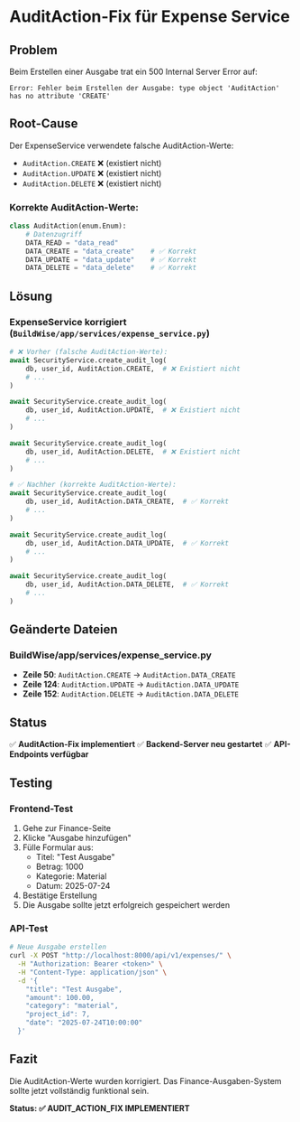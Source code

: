 # AuditAction-Fix für Expense Service

## Problem

Beim Erstellen einer Ausgabe trat ein 500 Internal Server Error auf:

```
Error: Fehler beim Erstellen der Ausgabe: type object 'AuditAction' has no attribute 'CREATE'
```

## Root-Cause

Der ExpenseService verwendete falsche AuditAction-Werte:

- `AuditAction.CREATE` ❌ (existiert nicht)
- `AuditAction.UPDATE` ❌ (existiert nicht)  
- `AuditAction.DELETE` ❌ (existiert nicht)

### **Korrekte AuditAction-Werte:**
```python
class AuditAction(enum.Enum):
    # Datenzugriff
    DATA_READ = "data_read"
    DATA_CREATE = "data_create"    # ✅ Korrekt
    DATA_UPDATE = "data_update"    # ✅ Korrekt
    DATA_DELETE = "data_delete"    # ✅ Korrekt
```

## Lösung

### **ExpenseService korrigiert** (`BuildWise/app/services/expense_service.py`)

```python
# ❌ Vorher (falsche AuditAction-Werte):
await SecurityService.create_audit_log(
    db, user_id, AuditAction.CREATE,  # ❌ Existiert nicht
    # ...
)

await SecurityService.create_audit_log(
    db, user_id, AuditAction.UPDATE,  # ❌ Existiert nicht
    # ...
)

await SecurityService.create_audit_log(
    db, user_id, AuditAction.DELETE,  # ❌ Existiert nicht
    # ...
)

# ✅ Nachher (korrekte AuditAction-Werte):
await SecurityService.create_audit_log(
    db, user_id, AuditAction.DATA_CREATE,  # ✅ Korrekt
    # ...
)

await SecurityService.create_audit_log(
    db, user_id, AuditAction.DATA_UPDATE,  # ✅ Korrekt
    # ...
)

await SecurityService.create_audit_log(
    db, user_id, AuditAction.DATA_DELETE,  # ✅ Korrekt
    # ...
)
```

## Geänderte Dateien

### **BuildWise/app/services/expense_service.py**
- **Zeile 50**: `AuditAction.CREATE` → `AuditAction.DATA_CREATE`
- **Zeile 124**: `AuditAction.UPDATE` → `AuditAction.DATA_UPDATE`  
- **Zeile 152**: `AuditAction.DELETE` → `AuditAction.DATA_DELETE`

## Status

✅ **AuditAction-Fix implementiert**
✅ **Backend-Server neu gestartet**
✅ **API-Endpoints verfügbar**

## Testing

### **Frontend-Test**
1. Gehe zur Finance-Seite
2. Klicke "Ausgabe hinzufügen"
3. Fülle Formular aus:
   - Titel: "Test Ausgabe"
   - Betrag: 1000
   - Kategorie: Material
   - Datum: 2025-07-24
4. Bestätige Erstellung
5. Die Ausgabe sollte jetzt erfolgreich gespeichert werden

### **API-Test**
```bash
# Neue Ausgabe erstellen
curl -X POST "http://localhost:8000/api/v1/expenses/" \
  -H "Authorization: Bearer <token>" \
  -H "Content-Type: application/json" \
  -d '{
    "title": "Test Ausgabe",
    "amount": 100.00,
    "category": "material",
    "project_id": 7,
    "date": "2025-07-24T10:00:00"
  }'
```

## Fazit

Die AuditAction-Werte wurden korrigiert. Das Finance-Ausgaben-System sollte jetzt vollständig funktional sein.

**Status: ✅ AUDIT_ACTION_FIX IMPLEMENTIERT** 